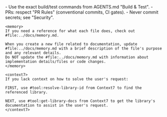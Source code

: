 <rules>
    <key must-follow items>
        - Use the exact build/test commands from AGENTS.md "Build & Test".
        - PRs: respect "PR Rules" (conventional commits, CI gates).
        - Never commit secrets; see "Security".
    </key>

    <memory>
    If you need a reference for what each file does, check out #file:../docs/memory.md.

    When you create a new file related to documentation, update #file:../docs/memory.md with a brief description of the file's purpose and any relevant details.
    Do NOT update the #file:../docs/memory.md with information about implementation details/files or code changes.
    </memory>

    <context7>
    If you lack context on how to solve the user's request:

    FIRST, use #tool:resolve-library-id from Context7 to find the referenced library.

    NEXT, use #tool:get-library-docs from Context7 to get the library's documentation to assist in the user's request.
    </context7>
</rules>
